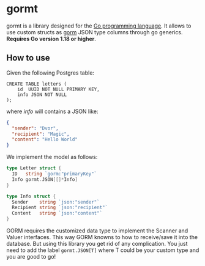 # gormt

gormt is a library designed for the [Go programming language](https://go.dev/). It allows to use custom structs as [gorm](https://gorm.io/index.html) JSON type columns through go generics. **Requires Go version 1.18 or higher**.

## How to use

Given the following Postgres table:

``` postgres
CREATE TABLE letters (
	id  UUID NOT NULL PRIMARY KEY,
	info JSON NOT NULL
);
```

where *info* will contains a JSON like:

``` json
{ 
  "sender": "Dvor",
  "recipient": "Magic",
  "content": "Hello World"
}
```

We implement the model as follows:

``` go
type Letter struct {
  ID   string `gorm:"primaryKey"`
  Info gormt.JSON[[]*Info]
}

type Info struct {
  Sender    string `json:"sender"`
  Recipient string `json:"recipient"`
  Content   string `json:"content"`
}
```

GORM requires the customized data type to implement the Scanner and Valuer interfaces. This way GORM knowns to how to receive/save it into the database. But using this library you get rid of any complication. You just need to add the label `gormt.JSON[T]` where T could be your custom type and you are good to go!
